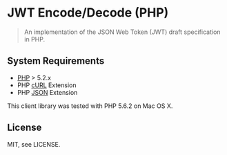 JWT Encode/Decode (PHP)
===========================

> An implementation of the JSON Web Token (JWT) draft specification in PHP.

System Requirements
------------

- [PHP](http://www.php.net/) > 5.2.x
- PHP [cURL](http://www.php.net/curl) Extension
- PHP [JSON](http://www.php.net/json) Extension

This client library was tested with PHP 5.6.2 on Mac OS X.

License
------------

MIT, see LICENSE.